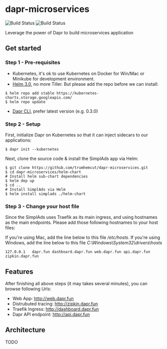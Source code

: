 # dapr-microservices

![Build Status](https://github.com/trumhemcut/dapr-microservices/workflows/simplads-api/badge.svg) ![Build Status](https://github.com/trumhemcut/dapr-microservices/workflows/simplads-vue/badge.svg)

Leverage the power of Dapr to build microservices application

## Get started

### Step 1 - Pre-requisites

- Kubernetes, it's ok to use Kubernetes on Docker for Win/Mac or Minikube for development environment.
- [Helm 3.0](https://github.com/helm/helm/releases), no more Tiller. But please add the repo before we can install:
```
$ helm repo add stable https://kubernetes-charts.storage.googleapis.com/
$ helm repo update
```
- [Dapr CLI](https://github.com/dapr/cli), prefer latest version (e.g. 0.3.0)

### Step 2 - Setup

First, initialize Dapr on Kubernetes so that it can inject sidecars to our applications:

```
$ dapr init --kubernetes
```

Next, clone the source code & install the SimplAds app via Helm:

```
$ git clone https://github.com/trumhemcut/dapr-microservices.git
$ cd dapr-microservices/helm-chart
# Install helm sub-chart dependencies
$ helm dep up
$ cd ..
# Install SimplAds via Helm
$ helm install simplads ./helm-chart

```

### Step 3 - Change your host file

Since the SimplAds uses Traefik as its main ingress, and using hostnames as the main endpoints. Please add those following hostnames to your host files:

If you're using Mac, add the line below to this file _/etc/hosts_. If you're using Windows, add the line below to this file _C:\Windows\System32\drivers\hosts_

```
127.0.0.1   dapr.fun dashboard.dapr.fun web.dapr.fun api.dapr.fun zipkin.dapr.fun
```

## Features

After finishing all above steps (it may takes several minutes), you can browse following Urls:

- Web App: http://web.dapr.fun
- Distrubuted tracing: http://zipkin.dapr.fun
- Traefik Ingress: http://dashboard.dapr.fun
- Dapr API endpoint: http://api.dapr.fun

## Architecture

TODO
